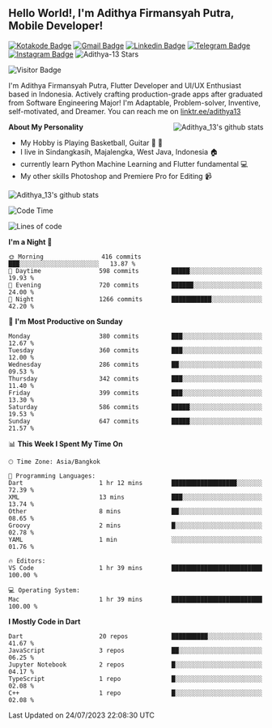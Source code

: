 
## Hello World!, I'm Adithya Firmansyah Putra, Mobile Developer!

[![Kotakode Badge](https://img.shields.io/badge/-Kotakode-green?style=plastic&logo=Kotakode&link=https://kotakode.com/users/527/adithya-13)](https://kotakode.com/users/527/adithya-13)
[![Gmail Badge](https://img.shields.io/badge/-Gmail-white?style=plastic&logo=Gmail&link=mailto:aditputrafirmansyah@gmail.com)](mailto:aditputrafirmansyah@gmail.com)
[![Linkedin Badge](https://img.shields.io/badge/-LinkedIn-blue?style=plastic&logo=Linkedin&link=https://www.linkedin.com/in/aditputrafirmansyah/)](https://www.linkedin.com/in/aditputrafirmansyah/) 
[![Telegram Badge](https://img.shields.io/badge/-Telegram-blue?style=plastic&logo=telegram&link=https://t.me/Adithya_13)](https://t.me/Adithya_13) 
[![Instagram Badge](https://img.shields.io/badge/-Instagram-white?style=plastic&logo=instagram&link=https://www.instagram.com/adithya_firmansyahputra/)](https://www.instagram.com/adithya_firmansyahputra/)
![Adithya-13 Stars](https://img.shields.io/github/stars/Adithya-13?affiliations=OWNER&style=social)

![Visitor Badge](https://visitor-badge.laobi.icu/badge?page_id=Adithya-13.Adithya-13)

I'm Adithya Firmansyah Putra, Flutter Developer and UI/UX Enthusiast based in Indonesia. Actively crafting production-grade apps after graduated from Software Engineering Major! I'm Adaptable, Problem-solver, Inventive, self-motivated, and Dreamer. You can reach me on [linktr.ee/adithya13](https://linktr.ee/adithya13)

<img align="right" alt="Adithya_13's github stats" src="https://github-readme-stats.vercel.app/api/top-langs/?username=Adithya-13&theme=radical&show_icons=true&hide_border=true&line_height=24"/>

**About My Personality**

- My Hobby is Playing Basketball, Guitar :basketball: :guitar: 
- I live in Sindangkasih, Majalengka, West Java, Indonesia :house:
- currently learn Python Machine Learning and Flutter fundamental :computer:
- My other skills Photoshop and Premiere Pro for Editing :video_camera:

<img alt="Adithya_13's github stats" src="https://github-readme-stats.vercel.app/api?username=Adithya-13&count_private=true&show_icons=true&hide_border=true&include_all_commits=true&line_height=24&theme=radical"/>

<!--START_SECTION:waka-->
![Code Time](http://img.shields.io/badge/Code%20Time-1%2C950%20hrs%205%20mins-blue)

![Lines of code](https://img.shields.io/badge/From%20Hello%20World%20I%27ve%20Written-2.1%20million%20lines%20of%20code-blue)

**I'm a Night 🦉** 

```text
🌞 Morning                416 commits         ███░░░░░░░░░░░░░░░░░░░░░░   13.87 % 
🌆 Daytime                598 commits         █████░░░░░░░░░░░░░░░░░░░░   19.93 % 
🌃 Evening                720 commits         ██████░░░░░░░░░░░░░░░░░░░   24.00 % 
🌙 Night                  1266 commits        ███████████░░░░░░░░░░░░░░   42.20 % 
```
📅 **I'm Most Productive on Sunday** 

```text
Monday                   380 commits         ███░░░░░░░░░░░░░░░░░░░░░░   12.67 % 
Tuesday                  360 commits         ███░░░░░░░░░░░░░░░░░░░░░░   12.00 % 
Wednesday                286 commits         ██░░░░░░░░░░░░░░░░░░░░░░░   09.53 % 
Thursday                 342 commits         ███░░░░░░░░░░░░░░░░░░░░░░   11.40 % 
Friday                   399 commits         ███░░░░░░░░░░░░░░░░░░░░░░   13.30 % 
Saturday                 586 commits         █████░░░░░░░░░░░░░░░░░░░░   19.53 % 
Sunday                   647 commits         █████░░░░░░░░░░░░░░░░░░░░   21.57 % 
```


📊 **This Week I Spent My Time On** 

```text
🕑︎ Time Zone: Asia/Bangkok

💬 Programming Languages: 
Dart                     1 hr 12 mins        ██████████████████░░░░░░░   72.39 % 
XML                      13 mins             ███░░░░░░░░░░░░░░░░░░░░░░   13.74 % 
Other                    8 mins              ██░░░░░░░░░░░░░░░░░░░░░░░   08.65 % 
Groovy                   2 mins              █░░░░░░░░░░░░░░░░░░░░░░░░   02.78 % 
YAML                     1 min               ░░░░░░░░░░░░░░░░░░░░░░░░░   01.76 % 

🔥 Editors: 
VS Code                  1 hr 39 mins        █████████████████████████   100.00 % 

💻 Operating System: 
Mac                      1 hr 39 mins        █████████████████████████   100.00 % 
```

**I Mostly Code in Dart** 

```text
Dart                     20 repos            ██████████░░░░░░░░░░░░░░░   41.67 % 
JavaScript               3 repos             ██░░░░░░░░░░░░░░░░░░░░░░░   06.25 % 
Jupyter Notebook         2 repos             █░░░░░░░░░░░░░░░░░░░░░░░░   04.17 % 
TypeScript               1 repo              █░░░░░░░░░░░░░░░░░░░░░░░░   02.08 % 
C++                      1 repo              █░░░░░░░░░░░░░░░░░░░░░░░░   02.08 % 
```




 Last Updated on 24/07/2023 22:08:30 UTC
<!--END_SECTION:waka-->
